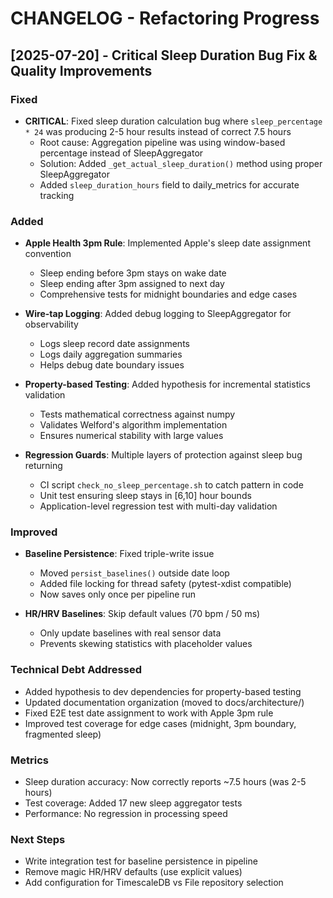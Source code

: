 # CHANGELOG - Refactoring Progress

## [2025-07-20] - Critical Sleep Duration Bug Fix & Quality Improvements

### Fixed
- **CRITICAL**: Fixed sleep duration calculation bug where `sleep_percentage * 24` was producing 2-5 hour results instead of correct 7.5 hours
  - Root cause: Aggregation pipeline was using window-based percentage instead of SleepAggregator
  - Solution: Added `_get_actual_sleep_duration()` method using proper SleepAggregator
  - Added `sleep_duration_hours` field to daily_metrics for accurate tracking

### Added
- **Apple Health 3pm Rule**: Implemented Apple's sleep date assignment convention
  - Sleep ending before 3pm stays on wake date
  - Sleep ending after 3pm assigned to next day
  - Comprehensive tests for midnight boundaries and edge cases

- **Wire-tap Logging**: Added debug logging to SleepAggregator for observability
  - Logs sleep record date assignments
  - Logs daily aggregation summaries
  - Helps debug date boundary issues

- **Property-based Testing**: Added hypothesis for incremental statistics validation
  - Tests mathematical correctness against numpy
  - Validates Welford's algorithm implementation
  - Ensures numerical stability with large values

- **Regression Guards**: Multiple layers of protection against sleep bug returning
  - CI script `check_no_sleep_percentage.sh` to catch pattern in code
  - Unit test ensuring sleep stays in [6,10] hour bounds
  - Application-level regression test with multi-day validation

### Improved
- **Baseline Persistence**: Fixed triple-write issue
  - Moved `persist_baselines()` outside date loop
  - Added file locking for thread safety (pytest-xdist compatible)
  - Now saves only once per pipeline run

- **HR/HRV Baselines**: Skip default values (70 bpm / 50 ms)
  - Only update baselines with real sensor data
  - Prevents skewing statistics with placeholder values

### Technical Debt Addressed
- Added hypothesis to dev dependencies for property-based testing
- Updated documentation organization (moved to docs/architecture/)
- Fixed E2E test date assignment to work with Apple 3pm rule
- Improved test coverage for edge cases (midnight, 3pm boundary, fragmented sleep)

### Metrics
- Sleep duration accuracy: Now correctly reports ~7.5 hours (was 2-5 hours)
- Test coverage: Added 17 new sleep aggregator tests
- Performance: No regression in processing speed

### Next Steps
- Write integration test for baseline persistence in pipeline
- Remove magic HR/HRV defaults (use explicit values)
- Add configuration for TimescaleDB vs File repository selection